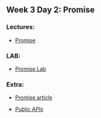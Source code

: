 ## Week 3 Day 2: Promise

### Lectures:

- [Promise](Promises)

### LAB:

- [Promise Lab](Promises/Lab/lab.js)

### Extra:

- [Promise article](https://medium.com/jspoint/javascript-promises-and-async-await-as-fast-as-possible-d7c8c8ff0abc)

- [Public APIs](https://github.com/public-apis/public-apis)
